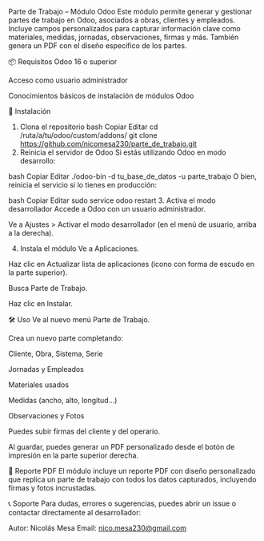 Parte de Trabajo – Módulo Odoo
Este módulo permite generar y gestionar partes de trabajo en Odoo, asociados a obras, clientes y empleados. Incluye campos personalizados para capturar información clave como materiales, medidas, jornadas, observaciones, firmas y más. También genera un PDF con el diseño específico de los partes.

📦 Requisitos
Odoo 16 o superior

Acceso como usuario administrador

Conocimientos básicos de instalación de módulos Odoo

🚀 Instalación
1. Clona el repositorio
bash
Copiar
Editar
cd /ruta/a/tu/odoo/custom/addons/
git clone https://github.com/nicomesa230/parte_de_trabajo.git
2. Reinicia el servidor de Odoo
Si estás utilizando Odoo en modo desarrollo:

bash
Copiar
Editar
./odoo-bin -d tu_base_de_datos -u parte_trabajo
O bien, reinicia el servicio si lo tienes en producción:

bash
Copiar
Editar
sudo service odoo restart
3. Activa el modo desarrollador
Accede a Odoo con un usuario administrador.

Ve a Ajustes > Activar el modo desarrollador (en el menú de usuario, arriba a la derecha).

4. Instala el módulo
Ve a Aplicaciones.

Haz clic en Actualizar lista de aplicaciones (icono con forma de escudo en la parte superior).

Busca Parte de Trabajo.

Haz clic en Instalar.

🛠️ Uso
Ve al nuevo menú Parte de Trabajo.

Crea un nuevo parte completando:

Cliente, Obra, Sistema, Serie

Jornadas y Empleados

Materiales usados

Medidas (ancho, alto, longitud…)

Observaciones y Fotos

Puedes subir firmas del cliente y del operario.

Al guardar, puedes generar un PDF personalizado desde el botón de impresión en la parte superior derecha.

🧾 Reporte PDF
El módulo incluye un reporte PDF con diseño personalizado que replica un parte de trabajo con todos los datos capturados, incluyendo firmas y fotos incrustadas.

📞 Soporte
Para dudas, errores o sugerencias, puedes abrir un issue o contactar directamente al desarrollador:

Autor: Nicolás Mesa
Email: nico.mesa230@gmail.com

